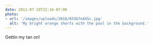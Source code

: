```yaml
---
date: 2011-07-10T22:16-07:00
photo:
- url: '/images/uploads/2018/033b7e445c.jpg'
  alt: 'My bright orange shorts with the pool in the background.'
---
```

Gettin my tan on!
